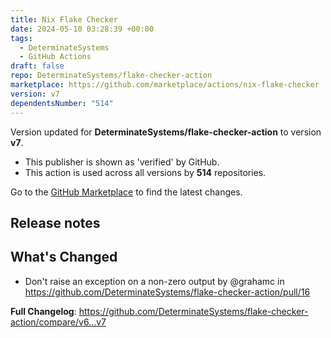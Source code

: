```yaml
---
title: Nix Flake Checker
date: 2024-05-10 03:28:39 +00:00
tags:
  - DeterminateSystems
  - GitHub Actions
draft: false
repo: DeterminateSystems/flake-checker-action
marketplace: https://github.com/marketplace/actions/nix-flake-checker
version: v7
dependentsNumber: "514"
---
```



Version updated for **DeterminateSystems/flake-checker-action** to version **v7**.
- This publisher is shown as 'verified' by GitHub.
- This action is used across all versions by **514** repositories.

Go to the [GitHub Marketplace](https://github.com/marketplace/actions/nix-flake-checker) to find the latest changes.

## Release notes

## What's Changed
* Don't raise an exception on a non-zero output by @grahamc in https://github.com/DeterminateSystems/flake-checker-action/pull/16


**Full Changelog**: https://github.com/DeterminateSystems/flake-checker-action/compare/v6...v7
